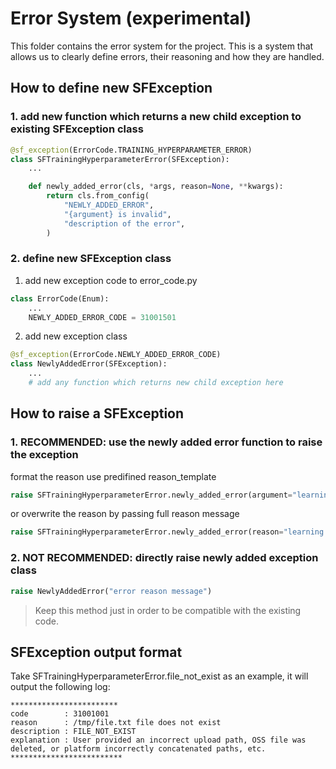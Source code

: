 # Error System (experimental)
This folder contains the error system for the project.
This is a system that allows us to clearly define errors, their reasoning and how they are handled.

## How to define new SFException

### 1. add new function which returns a new child exception to existing SFException class
```python
@sf_exception(ErrorCode.TRAINING_HYPERPARAMETER_ERROR)
class SFTrainingHyperparameterError(SFException):
    ...

    def newly_added_error(cls, *args, reason=None, **kwargs):
        return cls.from_config(
            "NEWLY_ADDED_ERROR",
            "{argument} is invalid",
            "description of the error",
        )

```

### 2. define new SFException class
1) add new exception code to error_code.py
```python
class ErrorCode(Enum):
    ...
    NEWLY_ADDED_ERROR_CODE = 31001501

```
2) add new exception class
```python
@sf_exception(ErrorCode.NEWLY_ADDED_ERROR_CODE)
class NewlyAddedError(SFException):
    ...
    # add any function which returns new child exception here
```

## How to raise a SFException

### 1. RECOMMENDED: use the newly added error function to raise the exception
format the reason use predifined reason_template
```python
raise SFTrainingHyperparameterError.newly_added_error(argument="learning rate")
```
or overwrite the reason by passing full reason message
```python
raise SFTrainingHyperparameterError.newly_added_error(reason="learning rate '{rate}' of training hyperparameter is invalid".format(rate=12.3))
```

### 2. NOT RECOMMENDED: directly raise newly added exception class
```python
raise NewlyAddedError("error reason message")
```
> Keep this method just in order to be compatible with the existing code.

## SFException output format
Take SFTrainingHyperparameterError.file_not_exist as an example, it will output the following log:
```log
************************
code        : 31001001
reason      : /tmp/file.txt file does not exist
description : FILE_NOT_EXIST
explanation : User provided an incorrect upload path, OSS file was deleted, or platform incorrectly concatenated paths, etc.
*************************
```